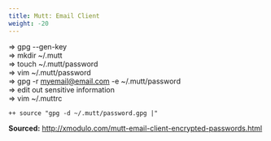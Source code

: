 ```yaml
---
title: Mutt: Email Client
weight: -20
---
```


=> gpg --gen-key   
=> mkdir ~/.mutt  
=> touch ~/.mutt/password  
=> vim ~/.mutt/password  
=> gpg -r myemail@email.com -e ~/.mutt/password  
=> edit out sensitive information  
=> vim ~/.muttrc  
```
++ source "gpg -d ~/.mutt/password.gpg |" 
```

**Sourced:** http://xmodulo.com/mutt-email-client-encrypted-passwords.html  
